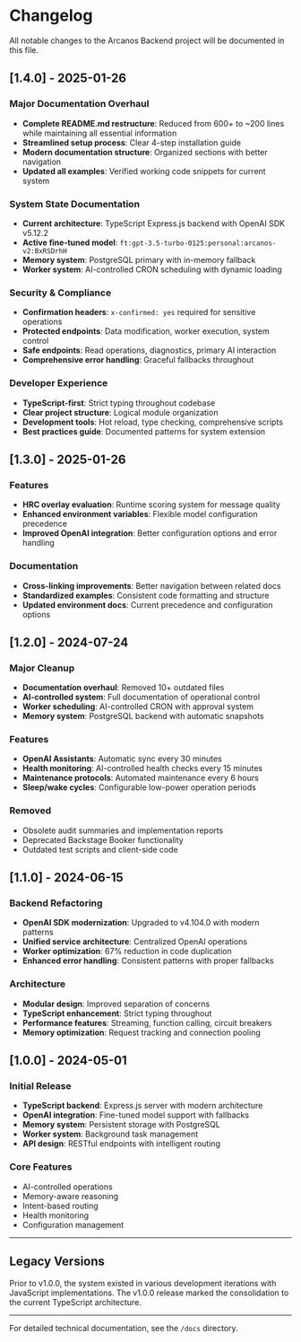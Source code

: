 # Changelog

All notable changes to the Arcanos Backend project will be documented in this file.

## [1.4.0] - 2025-01-26

### Major Documentation Overhaul
- **Complete README.md restructure**: Reduced from 600+ to ~200 lines while maintaining all essential information
- **Streamlined setup process**: Clear 4-step installation guide
- **Modern documentation structure**: Organized sections with better navigation
- **Updated all examples**: Verified working code snippets for current system

### System State Documentation
- **Current architecture**: TypeScript Express.js backend with OpenAI SDK v5.12.2
- **Active fine-tuned model**: `ft:gpt-3.5-turbo-0125:personal:arcanos-v2:BxRSDrhH`
- **Memory system**: PostgreSQL primary with in-memory fallback
- **Worker system**: AI-controlled CRON scheduling with dynamic loading

### Security & Compliance
- **Confirmation headers**: `x-confirmed: yes` required for sensitive operations
- **Protected endpoints**: Data modification, worker execution, system control
- **Safe endpoints**: Read operations, diagnostics, primary AI interaction
- **Comprehensive error handling**: Graceful fallbacks throughout

### Developer Experience
- **TypeScript-first**: Strict typing throughout codebase
- **Clear project structure**: Logical module organization
- **Development tools**: Hot reload, type checking, comprehensive scripts
- **Best practices guide**: Documented patterns for system extension

## [1.3.0] - 2025-01-26

### Features
- **HRC overlay evaluation**: Runtime scoring system for message quality
- **Enhanced environment variables**: Flexible model configuration precedence
- **Improved OpenAI integration**: Better configuration options and error handling

### Documentation
- **Cross-linking improvements**: Better navigation between related docs
- **Standardized examples**: Consistent code formatting and structure
- **Updated environment docs**: Current precedence and configuration options

## [1.2.0] - 2024-07-24

### Major Cleanup
- **Documentation overhaul**: Removed 10+ outdated files
- **AI-controlled system**: Full documentation of operational control
- **Worker scheduling**: AI-controlled CRON with approval system
- **Memory system**: PostgreSQL backend with automatic snapshots

### Features
- **OpenAI Assistants**: Automatic sync every 30 minutes
- **Health monitoring**: AI-controlled health checks every 15 minutes
- **Maintenance protocols**: Automated maintenance every 6 hours
- **Sleep/wake cycles**: Configurable low-power operation periods

### Removed
- Obsolete audit summaries and implementation reports
- Deprecated Backstage Booker functionality
- Outdated test scripts and client-side code

## [1.1.0] - 2024-06-15

### Backend Refactoring
- **OpenAI SDK modernization**: Upgraded to v4.104.0 with modern patterns
- **Unified service architecture**: Centralized OpenAI operations
- **Worker optimization**: 67% reduction in code duplication
- **Enhanced error handling**: Consistent patterns with proper fallbacks

### Architecture
- **Modular design**: Improved separation of concerns
- **TypeScript enhancement**: Strict typing throughout
- **Performance features**: Streaming, function calling, circuit breakers
- **Memory optimization**: Request tracking and connection pooling

## [1.0.0] - 2024-05-01

### Initial Release
- **TypeScript backend**: Express.js server with modern architecture
- **OpenAI integration**: Fine-tuned model support with fallbacks
- **Memory system**: Persistent storage with PostgreSQL
- **Worker system**: Background task management
- **API design**: RESTful endpoints with intelligent routing

### Core Features
- AI-controlled operations
- Memory-aware reasoning
- Intent-based routing
- Health monitoring
- Configuration management

---

## Legacy Versions

Prior to v1.0.0, the system existed in various development iterations with JavaScript implementations. The v1.0.0 release marked the consolidation to the current TypeScript architecture.

---

For detailed technical documentation, see the `/docs` directory.